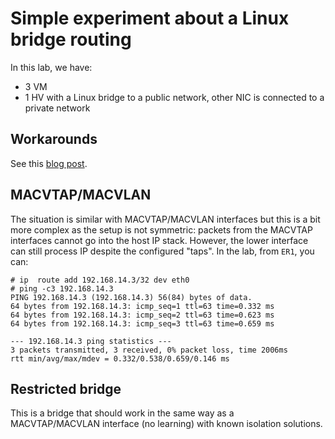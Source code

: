 # Simple experiment about a Linux bridge routing

In this lab, we have:

 - 3 VM
 - 1 HV with a Linux bridge to a public network, other NIC is connected to a private network
 
## Workarounds

See this [blog post][].

[blog post]: https://vincent.bernat.ch/en/blog/2017-linux-bridge-isolation

## MACVTAP/MACVLAN

The situation is similar with MACVTAP/MACVLAN interfaces but this is a
bit more complex as the setup is not symmetric: packets from the
MACVTAP interfaces cannot go into the host IP stack. However, the
lower interface can still process IP despite the configured "taps". In
the lab, from `ER1`, you can:

    # ip  route add 192.168.14.3/32 dev eth0
    # ping -c3 192.168.14.3
    PING 192.168.14.3 (192.168.14.3) 56(84) bytes of data.
    64 bytes from 192.168.14.3: icmp_seq=1 ttl=63 time=0.332 ms
    64 bytes from 192.168.14.3: icmp_seq=2 ttl=63 time=0.623 ms
    64 bytes from 192.168.14.3: icmp_seq=3 ttl=63 time=0.659 ms
    
    --- 192.168.14.3 ping statistics ---
    3 packets transmitted, 3 received, 0% packet loss, time 2006ms
    rtt min/avg/max/mdev = 0.332/0.538/0.659/0.146 ms

## Restricted bridge

This is a bridge that should work in the same way as a MACVTAP/MACVLAN
interface (no learning) with known isolation solutions.
